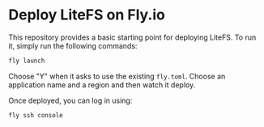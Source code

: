 Deploy LiteFS on Fly.io
=======================

This repository provides a basic starting point for deploying LiteFS. To run it,
simply run the following commands:

```sh
fly launch
```

Choose "Y" when it asks to use the existing `fly.toml`. Choose an application
name and a region and then watch it deploy.

Once deployed, you can log in using:

```sh
fly ssh console
```

